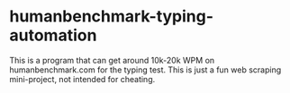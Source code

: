 # humanbenchmark-typing-automation
 This is a program that can get around 10k-20k WPM on humanbenchmark.com for the typing test. This is just a fun web scraping mini-project, not intended for cheating.
